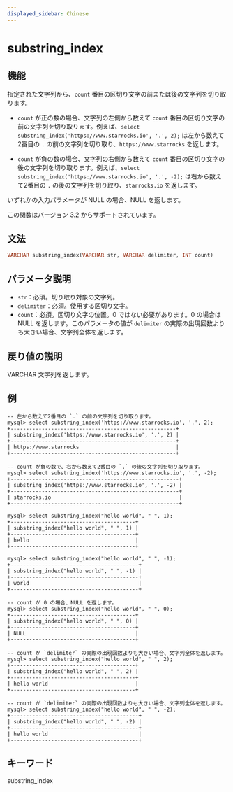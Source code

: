 ```yaml
---
displayed_sidebar: Chinese
---
```


# substring_index

## 機能

指定された文字列から、`count` 番目の区切り文字の前または後の文字列を切り取ります。

- `count` が正の数の場合、文字列の左側から数えて `count` 番目の区切り文字の前の文字列を切り取ります。例えば、`select substring_index('https://www.starrocks.io', '.', 2);` は左から数えて2番目の `.` の前の文字列を切り取り、`https://www.starrocks` を返します。

- `count` が負の数の場合、文字列の右側から数えて `count` 番目の区切り文字の後の文字列を切り取ります。例えば、`select substring_index('https://www.starrocks.io', '.', -2);` は右から数えて2番目の `.` の後の文字列を切り取り、`starrocks.io` を返します。

いずれかの入力パラメータが NULL の場合、NULL を返します。

この関数はバージョン 3.2 からサポートされています。

## 文法

```Haskell
VARCHAR substring_index(VARCHAR str, VARCHAR delimiter, INT count)
```

## パラメータ説明

- `str`：必須。切り取り対象の文字列。
- `delimiter`：必須。使用する区切り文字。
- `count`：必須。区切り文字の位置。0 ではない必要があります。0 の場合は NULL を返します。このパラメータの値が `delimiter` の実際の出現回数よりも大きい場合、文字列全体を返します。

## 戻り値の説明

VARCHAR 文字列を返します。

## 例

```Plain Text
-- 左から数えて2番目の `.` の前の文字列を切り取ります。
mysql> select substring_index('https://www.starrocks.io', '.', 2);
+-----------------------------------------------------+
| substring_index('https://www.starrocks.io', '.', 2) |
+-----------------------------------------------------+
| https://www.starrocks                               |
+-----------------------------------------------------+

-- count が負の数で、右から数えて2番目の `.` の後の文字列を切り取ります。
mysql> select substring_index('https://www.starrocks.io', '.', -2);
+------------------------------------------------------+
| substring_index('https://www.starrocks.io', '.', -2) |
+------------------------------------------------------+
| starrocks.io                                         |
+------------------------------------------------------+

mysql> select substring_index("hello world", " ", 1);
+----------------------------------------+
| substring_index("hello world", " ", 1) |
+----------------------------------------+
| hello                                  |
+----------------------------------------+

mysql> select substring_index("hello world", " ", -1);
+-----------------------------------------+
| substring_index("hello world", " ", -1) |
+-----------------------------------------+
| world                                   |
+-----------------------------------------+

-- count が 0 の場合、NULL を返します。
mysql> select substring_index("hello world", " ", 0);
+----------------------------------------+
| substring_index("hello world", " ", 0) |
+----------------------------------------+
| NULL                                   |
+----------------------------------------+

-- count が `delimiter` の実際の出現回数よりも大きい場合、文字列全体を返します。
mysql> select substring_index("hello world", " ", 2);
+----------------------------------------+
| substring_index("hello world", " ", 2) |
+----------------------------------------+
| hello world                            |
+----------------------------------------+

-- count が `delimiter` の実際の出現回数よりも大きい場合、文字列全体を返します。
mysql> select substring_index("hello world", " ", -2);
+-----------------------------------------+
| substring_index("hello world", " ", -2) |
+-----------------------------------------+
| hello world                             |
+-----------------------------------------+
```

## キーワード

substring_index
